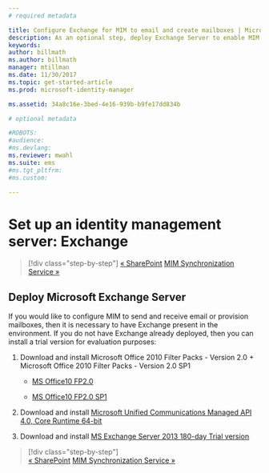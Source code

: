 ```yaml
---
# required metadata

title: Configure Exchange for MIM to email and create mailboxes | Microsoft Docs
description: As an optional step, deploy Exchange Server to enable MIM 2016 to send mail and create mailboxes.
keywords:
author: billmath
ms.author: billmath
manager: mtillman
ms.date: 11/30/2017
ms.topic: get-started-article
ms.prod: microsoft-identity-manager

ms.assetid: 34a8c16e-3bed-4e16-939b-b9fe17dd834b

# optional metadata

#ROBOTS:
#audience:
#ms.devlang:
ms.reviewer: mwahl
ms.suite: ems
#ms.tgt_pltfrm:
#ms.custom:

---
```


# Set up an identity management server: Exchange

> [!div class="step-by-step"]
> [« SharePoint](prepare-server-sharepoint.md)
> [MIM Synchronization Service »](install-mim-sync.md)

## Deploy Microsoft Exchange Server
If you would like to configure MIM to send and receive email or provision mailboxes, then it is necessary to have Exchange present in the environment. If you do not have Exchange already deployed, then you can install a trial version for evaluation purposes:

1. Download and install Microsoft Office 2010 Filter Packs - Version 2.0 + Microsoft Office 2010 Filter Packs - Version 2.0 SP1

    - [MS Office10 FP2.0](http://www.microsoft.com/download/details.aspx?id=17062)

    - [MS Office10 FP2.0 SP1](http://www.microsoft.com/download/details.aspx?id=26604)

2. Download and install [Microsoft Unified Communications Managed API 4.0, Core Runtime 64-bit](http://www.microsoft.com/download/details.aspx?id=34992)

3. Download and install [MS Exchange Server 2013 180-day Trial version](http://www.microsoft.com/evalcenter/evaluate-exchange-server-2013)

> [!div class="step-by-step"]  
> [« SharePoint](prepare-server-sharepoint.md)
> [MIM Synchronization Service »](install-mim-sync.md)
